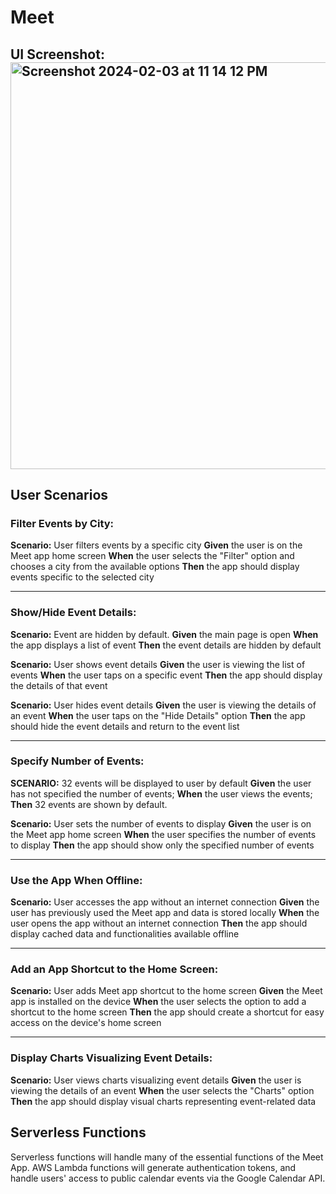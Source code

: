 # Meet

## UI Screenshot: <img width="651" alt="Screenshot 2024-02-03 at 11 14 12 PM" src="https://github.com/TheGregAllison/meet/assets/146021687/d2fad4e2-25e1-405b-9621-18000ca4fec3">


## User Scenarios

### Filter Events by City:

**Scenario:** User filters events by a specific city
**Given** the user is on the Meet app home screen
**When** the user selects the "Filter" option and chooses a city from the available options
**Then** the app should display events specific to the selected city

---

### Show/Hide Event Details:

**Scenario:** Event are hidden by default.
**Given** the main page is open
**When** the app displays a list of event
**Then** the event details are hidden by default

**Scenario:** User shows event details
**Given** the user is viewing the list of events
**When** the user taps on a specific event
**Then** the app should display the details of that event

**Scenario:** User hides event details
**Given** the user is viewing the details of an event
**When** the user taps on the "Hide Details" option
**Then** the app should hide the event details and return to the event list

---

### Specify Number of Events:

**SCENARIO:** 32 events will be displayed to user by default
**Given** the user has not specified the number of events;
**When** the user views the events;
**Then** 32 events are shown by default.

**Scenario:** User sets the number of events to display
**Given** the user is on the Meet app home screen
**When** the user specifies the number of events to display
**Then** the app should show only the specified number of events

---

### Use the App When Offline:

**Scenario:** User accesses the app without an internet connection
**Given** the user has previously used the Meet app and data is stored locally
**When** the user opens the app without an internet connection
**Then** the app should display cached data and functionalities available offline

---

### Add an App Shortcut to the Home Screen:

**Scenario:** User adds Meet app shortcut to the home screen
**Given** the Meet app is installed on the device
**When** the user selects the option to add a shortcut to the home screen
**Then** the app should create a shortcut for easy access on the device's home screen

---

### Display Charts Visualizing Event Details:

**Scenario:** User views charts visualizing event details
**Given** the user is viewing the details of an event
**When** the user selects the "Charts" option
**Then** the app should display visual charts representing event-related data

## Serverless Functions

Serverless functions will handle many of the essential functions of the Meet App. AWS Lambda functions will generate authentication tokens, and handle users' access to public calendar events via the Google Calendar API.
